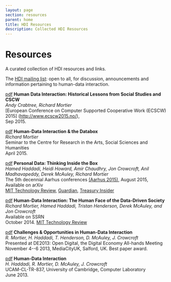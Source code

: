 ```yaml
---
layout: page
section: resources
parent: home
title: HDI Resources
description: Collected HDI Resources
---
```


# Resources

A curated collection of HDI resources and links.

The [HDI mailing list](http://jiscmail.ac.uk/HDI): open to all, for discussion, announcements and information pertaining to human-data interaction.

[pdf](http://mor1.github.io/publications/pdf/ecscw15-hdi.pdf)
__Human Data Interaction: Historical Lessons from Social Studies and CSCW__<br
/>
_Andy Crabtree, Richard Mortier_<br />
[European Conference on Computer Supported Cooperative Work (ECSCW) 2015]
(http://www.ecscw2015.no/),<br />
Sep 2015.

[pdf](201504-crassh.pdf)
__Human-Data Interaction & the Databox__<br />
_Richard Mortier_<br />
Seminar to the Centre for Research in the Arts, Social Sciences and Humanities<br/>
April 2015.

[pdf](http://arxiv.org/pdf/1501.04737v1.pdf)
__Personal Data: Thinking Inside the Box__<br />
_Hamed Haddadi, Heidi Howard, Amir Chaudhry, Jon Crowcroft, Anil Madhavapeddy, Derek McAuley, Richard Mortier_<br />
The 5th decennial Aarhus conferences [(Aarhus 2015)](http://aarhus2015.org/), August 2015, Available on arXiv<br />
[MIT Technology Review](http://www.technologyreview.com/view/534526/how-a-box-could-solve-the-personal-data-conundrum/),
[Guardian](http://www.theguardian.com/technology/2015/feb/01/control-personal-data-databox-end-user-agreement),
[Treasury Insider](http://www.treasuryinsider.com/2015/01/29/the-team-that-wants-to-give-you-back-all-your-data-and-why-thats-great-news-for-the-fintech-industry/)

[pdf](http://ssrn.com/abstract=2508051)
__Human-Data Interaction: The Human Face of the Data-Driven Society__<br />
_Richard Mortier, Hamed Haddadi, Tristan Henderson, Derek McAuley, and Jon Crowcroft_<br />
Available on SSRN<br/>
October 2014.
[MIT Technology Review](http://www.technologyreview.com/view/533901/the-emerging-science-of-human-data-interaction/)

[pdf](http://mor1.github.io/publications/pdf/de13-hdi.pdf)
__Challenges & Opportunities in Human-Data Interaction__<br />
_R. Mortier, H. Haddadi, T. Henderson, D. McAuley, J. Crowcroft_<br />
Presented at DE2013: Open Digital, the Digital Economy All-hands Meeting<br/>
November 4--6 2013, MediaCityUK, Salford, UK. Best paper award.

[pdf](http://www.cl.cam.ac.uk/techreports/UCAM-CL-TR-837.pdf)
__Human-Data Interaction__<br />
_H. Haddadi, R. Mortier, D. McAuley, J. Crowcroft_<br />
UCAM-CL-TR-837, University of Cambridge, Computer Laboratory<br />
June 2013.
